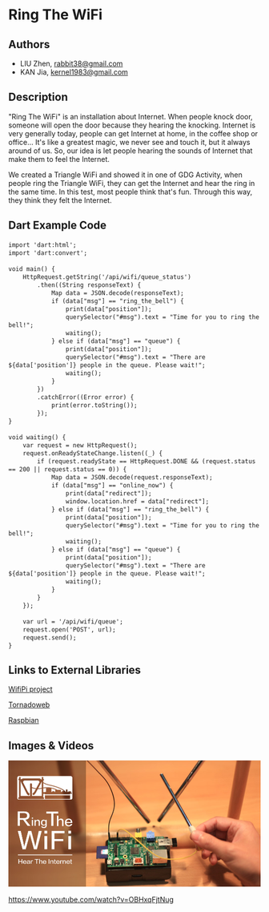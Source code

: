 # Ring The WiFi

## Authors
- LIU Zhen, rabbit38@gmail.com
- KAN Jia, kernel1983@gmail.com

## Description
"Ring The WiFi" is an installation about Internet. When people knock door, someone will open the door because they hearing the knocking. Internet is very generally today, people can get Internet at home, in the coffee shop or office... It's like a greatest magic, we never see and touch it, but it always around of us. So, our idea is let people hearing the sounds of Internet that make them to feel the Internet. 

We created a Triangle WiFi and showed it in one of GDG Activity, when people ring the Triangle WiFi, they can get the Internet and hear the ring in the same time. In this test, most people think that's fun. Through this way, they think they felt the Internet.

## Dart Example Code
```
import 'dart:html';
import 'dart:convert';

void main() {
    HttpRequest.getString('/api/wifi/queue_status')
        .then((String responseText) {
            Map data = JSON.decode(responseText);
            if (data["msg"] == "ring_the_bell") {
                print(data["position"]);
                querySelector("#msg").text = "Time for you to ring the bell!";
                waiting();
            } else if (data["msg"] == "queue") {
                print(data["position"]);
                querySelector("#msg").text = "There are ${data['position']} people in the queue. Please wait!";
                waiting();
            }
        })
        .catchError((Error error) {
            print(error.toString());
        });
}

void waiting() {
    var request = new HttpRequest();
    request.onReadyStateChange.listen((_) {
        if (request.readyState == HttpRequest.DONE && (request.status == 200 || request.status == 0)) {
            Map data = JSON.decode(request.responseText);
            if (data["msg"] == "online_now") {
                print(data["redirect"]);
                window.location.href = data["redirect"];
            } else if (data["msg"] == "ring_the_bell") {
                print(data["position"]);
                querySelector("#msg").text = "Time for you to ring the bell!";
                waiting();
            } else if (data["msg"] == "queue") {
                print(data["position"]);
                querySelector("#msg").text = "There are ${data['position']} people in the queue. Please wait!";
                waiting();
            }
        }
    });

    var url = '/api/wifi/queue';
    request.open('POST', url);
    request.send();
}
```
## Links to External Libraries

[WifiPi project](https://github.com/WifiPi/router "WifiPi")

[Tornadoweb](http://www.tornadoweb.org/ "Tornado")

[Raspbian](http://www.raspbian.org/ "Raspbian")

## Images & Videos

![Ring the WiFi](project_images/cover.jpg?raw=true "Ring the WiFi")

https://www.youtube.com/watch?v=OBHxqFjtNug
